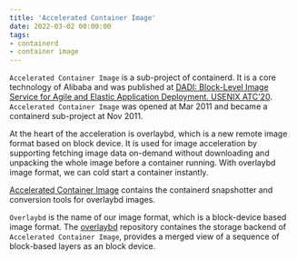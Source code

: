 ```yaml
---
title: 'Accelerated Container Image'
date: 2022-03-02 00:00:00
tags:
- containerd
- container image
---
```


`Accelerated Container Image` is a sub-project of containerd. It is a core technology of Alibaba and was published at [DADI: Block-Level Image Service for Agile and Elastic Application Deployment. USENIX ATC'20]("https://www.usenix.org/conference/atc20/presentation/li-huiba"). `Accelerated Container Image` was opened at Mar 2011 and became a containerd sub-project at Nov 2011.

At the heart of the acceleration is overlaybd, which is a new remote image format based on block device. It is used for image acceleration by supporting fetching image data on-demand without downloading and unpacking the whole image before a container running. With overlaybd image format, we can cold start a container instantly.

[Accelerated Container Image](https://github.com/containerd/accelerated-container-image) contains the containerd snapshotter and conversion tools for overlaybd images.

`Overlaybd` is the name of our image format, which is a block-device based image format. The [overlaybd](https://github.com/containerd/overlaybd) repository containes the storage backend of `Accelerated Container Image`, provides a merged view of a sequence of block-based layers as an block device.



